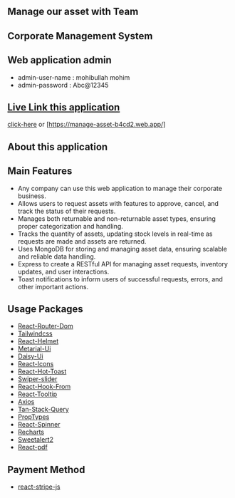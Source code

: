 ## Manage our asset with Team
## Corporate Management System

## Web application admin
- admin-user-name : mohibullah mohim
- admin-password : Abc@12345

## [Live Link this application](https://manage-asset-b4cd2.web.app/)
[click-here](https://manage-asset-b4cd2.web.app/) or [https://manage-asset-b4cd2.web.app/]

## About this application 
## Main Features
- Any company can use this web application to manage their corporate business.
- Allows users to request assets with features to approve, cancel, and track the status of their requests.
- Manages both returnable and non-returnable asset types, ensuring proper categorization and handling.
- Tracks the quantity of assets, updating stock levels in real-time as requests are made and assets are returned.
- Uses MongoDB for storing and managing asset data, ensuring scalable and reliable data handling.
- Express to create a RESTful API for managing asset requests, inventory updates, and user interactions.
- Toast notifications to inform users of successful requests, errors, and other important actions.


## Usage Packages 

- [React-Router-Dom](https://reactrouter.com/en/main) 
- [Tailwindcss](https://tailwindcss.com/)
- [React-Helmet](https://www.npmjs.com/package/react-helmet-async)
- [Metarial-Ui](https://mui.com/material-ui)
- [Daisy-Ui](https://daisyui.com/)
- [React-Icons](https://react-icons.github.io/)
- [React-Hot-Toast](https://react-hot-toast.com/)
- [Swiper-slider](https://swiperjs.com/)
- [React-Hook-From](https://react-hook-form.com/)
- [React-Tooltip](https://react-tooltip.com/)
- [Axios](https://axios-http.com/)
- [Tan-Stack-Query](https://tanstack.com/)
- [PropTypes](https://www.npmjs.com/package/prop-types)
- [React-Spinner](https://github.com/davidhu2000/react-spinners)
- [Recharts](https://recharts.org/en-US)
- [Sweetalert2](https://sweetalert2.github.io/)
- [React-pdf](https://react-pdf.org/)

## Payment Method
- [react-stripe-js](https://stripe.com/)